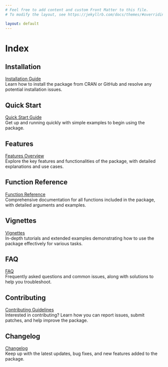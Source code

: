 ```yaml
---
# Feel free to add content and custom Front Matter to this file.
# To modify the layout, see https://jekyllrb.com/docs/themes/#overriding-theme-defaults

layout: default
---
```


# Index

## Installation

[Installation Guide](https://dfqr.github.io/p/Install.html)  
Learn how to install the package from CRAN or GitHub and resolve any potential installation issues.

## Quick Start

[Quick Start Guide](Quick-Start.md)  
Get up and running quickly with simple examples to begin using the package.

## Features

[Features Overview](features.html)  
Explore the key features and functionalities of the package, with detailed explanations and use cases.

## Function Reference

[Function Reference](reference.html)  
Comprehensive documentation for all functions included in the package, with detailed arguments and examples.

## Vignettes

[Vignettes](vignettes.html)  
In-depth tutorials and extended examples demonstrating how to use the package effectively for various tasks.

## FAQ

[FAQ](faq.html)  
Frequently asked questions and common issues, along with solutions to help you troubleshoot.

## Contributing

[Contributing Guidelines](contributing.html)  
Interested in contributing? Learn how you can report issues, submit patches, and help improve the package.

## Changelog

[Changelog](changelog.html)  
Keep up with the latest updates, bug fixes, and new features added to the package.